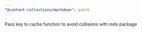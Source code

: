 ```yaml
---
"@content-collections/markdown": patch
---
```


Pass key to cache function to avoid collisions with mdx package
